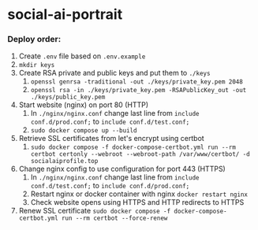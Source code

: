 # social-ai-portrait

### Deploy order:

1. Create `.env` file based on `.env.example`
2. `mkdir keys`
3. Create RSA private and public keys and put them to `./keys`
   1. `openssl genrsa -traditional -out ./keys/private_key.pem 2048`
   2. `openssl rsa -in ./keys/private_key.pem -RSAPublicKey_out -out ./keys/public_key.pem`
4. Start website (nginx) on port 80 (HTTP)
   1. In `./nginx/nginx.conf` change last line from `include conf.d/prod.conf;` to `include conf.d/test.conf;` 
   2. `sudo docker compose up --build`
5. Retrieve SSL certificates from let's encrypt using certbot
   1. `sudo docker compose -f docker-compose-certbot.yml run --rm certbot certonly --webroot --webroot-path /var/www/certbot/ -d socialaiprofile.top`
6. Change nginx config to use configuration for port 443 (HTTPS)
   1. In `./nginx/nginx.conf` change last line from `include conf.d/test.conf;` to `include conf.d/prod.conf;` 
   2. Restart nginx or docker container with nginx `docker restart nginx`
   3. Check website opens using HTTPS and HTTP redirects to HTTPS
7. Renew SSL certificate 
`sudo docker compose -f docker-compose-certbot.yml run --rm certbot --force-renew`